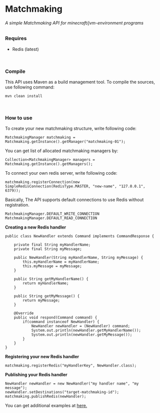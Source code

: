 # Matchmaking

<h6>A simple Matchmaking API for minecraft/jvm-environment programs</h6>

### Requires
- Redis (latest)
<br/>

### Compile
This API uses Maven as a build management tool.
To compile the sources, use following command:
```
mvn clean install
```
<br/>

### How to use
To create your new matchmaking structure, write following code:
```
MatchmakingManager matchmaking = Matchmaking.getInstance().getManager("matchmaking-01");
```
You can get list of allocated matchmaking managers by:
```
Collection<MatchmakingManager> managers = Matchmaking.getInstance().getManagers();
```
To connect your own redis server, write following code:
```
matchmaking.registerConnection(new SimpleRedisConnection(RedisType.MASTER, "new-name", "127.0.0.1", 6379));
```
Basically, The API supports default connections to use Redis without registration.
```
MatchmakingManager.DEFAULT_WRITE_CONNECTION
MatchmakingManager.DEFAULT_READ_CONNECTION
```

**Creating a new Redis handler**
```
public class NewHandler extends Command implements CommandResponse {
    
    private final String myHandlerName;
    private final String myMessage;
    
    public NewHandler(String myHandlerName, String myMessage) {
        this.myHandlerName = myHandlerName;
        this.myMessage = myMessage;
    }
    
    public String getMyHandlerName() {
        return myHandlerName;
    }
    
    public String getMyMessage() {
        return myMessage;
    }
    
    @Override
    public void respond(Command command) {
        if(command instanceof NewHandler) {
            NewHandler newHandler = (NewHandler) command;
            System.out.println(newHandler.getMyHandlerName());
            System.out.println(newHandler.getMyMessage());
        }
    }
}
```
**Registering your new Redis handler**
```
matchmaking.registerRedis("myHandlerKey", NewHandler.class);
```
**Publishing your Redis handler**
```
NewHandler newHandler = new NewHandler("my handler name", "my message");
newHandler.setDestinations("target-matchmaking-id");
matchmaking.publishRedis(newHandler);
```

You can get additional examples at [here.](https://github.com/OrigamiDream/Matchmaking/tree/master/example/src/main/java/av/is/matchmaking/example)
